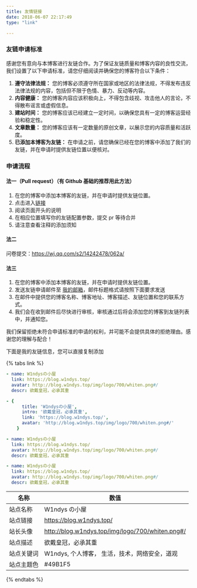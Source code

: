 ```yaml
---
title: 友情链接
date: 2018-06-07 22:17:49 
type: "link" 

---
```




### 友链申请标准

感谢您有意向与本博客进行友链合作。为了保证友链质量和博客内容的良性交流，我们设置了以下申请标准，请您仔细阅读并确保您的博客符合以下条件：

1. **遵守法律法规：** 您的博客必须遵守所在国家或地区的法律法规，不得发布违反法律法规的内容，包括但不限于色情、暴力、反动等内容。
2. **内容健康：** 您的博客内容应该积极向上，不得包含歧视、攻击他人的言论，不得散布谣言或虚假信息。
3. **建站时间：** 您的博客应该已经建立一定时间，以确保您具有一定的博客运营经验和稳定性。
4. **文章数量：** 您的博客应该有一定数量的原创文章，以展示您的内容质量和活跃度。
5. **已添加本博客为友链：** 在申请之前，请您确保已经在您的博客中添加了我们的友链，并在申请时提供友链位置以便核对。

### 申请流程

#### 法一（Pull request）（有 Github 基础的推荐用此方法）

1. 在您的博客中添加本博客的友链，并在申请时提供友链位置。
2. 点击进入[链接](https://github.com/W1ndys/blog.w1ndys.top/blob/main/source/_data/link.yml)
3. 阅读页面开头的说明
4. 在相应位置填写你的友链配置参数，提交 pr 等待合并
5. 请注意查看注释的添加须知

#### 法二

问卷提交：https://wj.qq.com/s2/14242478/062a/

#### 法三

1. 在您的博客中添加本博客的友链，并在申请时提供友链位置。
2. 发送友链申请邮件至 [我的邮箱](mailto:w1ndys@outlook.com)，邮件标题格式请按照下面要求发送
3. 在邮件中提供您的博客名称、博客地址、博客描述、友链位置和您的联系方式。
4. 我们会在收到邮件后尽快进行审核，审核通过后将会添加您的博客到友链列表中，并通知您。

我们保留拒绝未符合申请标准的申请的权利，并可能不会提供具体的拒绝理由。感谢您的理解与配合！

下面是我的友链信息，您可以直接复制添加

{% tabs link %}
<!-- tab butterfly -->

```yml
- name: W1ndysの小屋
  link: https://blog.w1ndys.top/
  avatar: http://blog.w1ndys.top/img/logo/700/whiten.png#/
  descr: 欲戴皇冠，必承其重
```

<!-- endtab -->

<!-- tab fluid -->

```yml
- {
      title: 'W1ndysの小屋',
      intro: '欲戴皇冠，必承其重',
      link: 'https://blog.w1ndys.top/',
      avatar: 'http://blog.w1ndys.top/img/logo/700/whiten.png#/'
    }
```

<!-- endtab -->

<!-- tab anzhiyu -->

```yml
- name: W1ndysの小屋
  link: https://blog.w1ndys.top/
  avatar: http://blog.w1ndys.top/img/logo/700/whiten.png#/
  descr: 欲戴皇冠，必承其重
```

<!-- endtab -->

<!-- tab ☀️Volantis-->

```yml
- name: W1ndysの小屋
  link: https://blog.w1ndys.top/
  avatar: http://blog.w1ndys.top/img/logo/700/whiten.png#/
  descr: 欲戴皇冠，必承其重
```

<!-- endtab -->

<!-- tab  🌴General-->

| 名称       | 数值                                             |
| ---------- | ------------------------------------------------ |
| 站点名称   | W1ndys の小屋                                     |
| 站点链接   | https://blog.w1ndys.top/                         |
| 站长头像   | http://blog.w1ndys.top/img/logo/700/whiten.png#/ |
| 站点描述   | 欲戴皇冠，必承其重                               |
| 站点关键词 | W1ndys, 个人博客， 生活，技术，网络安全，道观    |
| 站点主题色 | #49B1F5                                          |

<!-- endtab -->

{% endtabs %}
